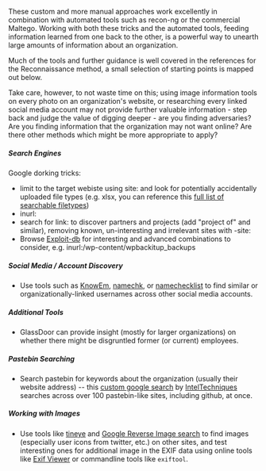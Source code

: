 
These custom and more manual approaches work excellently in combination with automated tools such as recon-ng or the commercial Maltego.  Working with both these tricks and the automated tools, feeding information learned from one back to the other, is a powerful way to unearth large amounts of information about an organization.

Much of the tools and further guidance is well covered in the references for the Reconnaissance method, a small selection of starting points is mapped out below.

Take care, however, to not waste time on this; using image information tools on every photo on an organization's website, or researching every linked social media account may not provide further valuable information - step back and judge the value of digging deeper - are you finding adversaries?  Are you finding information that the organization may not want online? Are there other methods which might be more appropriate to apply?

##### Search Engines

Google dorking tricks:

* limit to the target webiste using site: and look for potentially accidentally uploaded file types (e.g. xlsx, you can reference this [full list of searchable filetypes](https://support.google.com/webmasters/answer/35287?hl=en)) 
* inurl:
* search for link: to discover partners and projects (add "project of" and similar), removing known, un-interesting and irrelevant sites with -site:
* Browse [Exploit-db](https://www.exploit-db.com/google-hacking-database/) for interesting and advanced combinations to consider, e.g. inurl:/wp-content/wpbackitup_backups

##### Social Media / Account Discovery

* Use tools such as [KnowEm](http://knowem.com/checksocialnames.php), [namechk](https://namechk.com/), or [namechecklist](http://www.namechecklist.com/) to find similar or organizationally-linked usernames across other social media accounts.

##### Additional Tools

* GlassDoor can provide insight (mostly for larger organizations) on whether there might be disgruntled former (or current) employees.

##### Pastebin Searching

* Search pastebin for keywords about the organization (usually their website address) -- this [custom google search](https://cse.google.com/cse/home?cx=001580308195336108602:mhdmrvbspnm) by [IntelTechniques](http://inteltechniques.com/OSINT/pastebins.html) searches across over 100 pastebin-like sites, including github, at once.

##### Working with Images

* Use tools like [tineye](https://tineye.com/) and [Google Reverse Image search](https://support.google.com/websearch/answer/1325808?hl=en) to find images (especially user icons from twitter, etc.) on other sites, and test interesting ones for additional image in the EXIF data using online tools like [Exif Viewer](http://regex.info/exif.cgi) or commandline tools like ``exiftool``.
